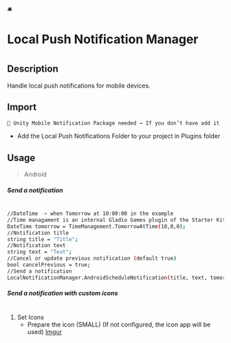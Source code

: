 🛎
# Local Push Notification Manager
#
#
## Description
Handle local push notifications for mobile devices.

## Import
```sh
🚨 Unity Mobile Notification Package needed → If you don’t have add it
```
- Add the Local Push Notifications Folder to your project in Plugins folder

## Usage
> Android


##### Send a notification
#

```sh
//DateTime -> when Tomorrow at 10:00:00 in the example
//Time managament is an internal Gladio Games plugin of the Starter Kit
DateTime tomorrow = TimeManagement.TomorrowAtTime(10,0,0);
//Notification title
string title = "Title";
//Notification text
string text = "Text";
//Cancel or update previous notification (default true)
bool cancelPrevious = true;
//Send a notification
LocalNotificationManager.AndroidScheduleNotification(title, text, tomorrow, cancelPrevious);
```

##### Send a notification with custom icons
#

1. Set Icons 
    - Prepare the icon (SMALL) (If not configured, the icon app will be used)
[Imgur](https://imgur.com/eihhyYY)
